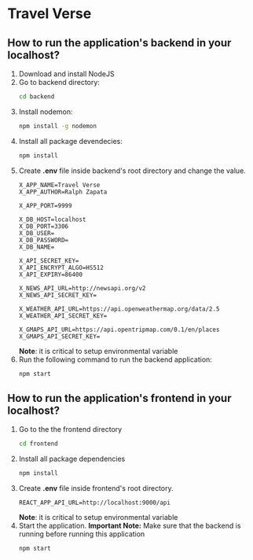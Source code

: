 # Travel Verse

## How to run the application's backend in your localhost?

1. Download and install NodeJS
2. Go to backend directory:
   ```bash
   cd backend
   ```
3. Install nodemon:
   ```bash
   npm install -g nodemon
   ```
4. Install all package devendecies:
   ```bash
   npm install
   ```
5. Create **.env** file inside backend's root directory and change the value.
   ```
   X_APP_NAME=Travel Verse
   X_APP_AUTHOR=Ralph Zapata

   X_APP_PORT=9999

   X_DB_HOST=localhost
   X_DB_PORT=3306
   X_DB_USER=
   X_DB_PASSWORD=
   X_DB_NAME=

   X_API_SECRET_KEY=
   X_API_ENCRYPT_ALGO=HS512
   X_API_EXPIRY=86400

   X_NEWS_API_URL=http://newsapi.org/v2
   X_NEWS_API_SECRET_KEY=

   X_WEATHER_API_URL=https://api.openweathermap.org/data/2.5
   X_WEATHER_API_SECRET_KEY=

   X_GMAPS_API_URL=https://api.opentripmap.com/0.1/en/places
   X_GMAPS_API_SECRET_KEY=
   ```
   **Note**: it is critical to setup environmental variable
6. Run the following command to run the backend application:
   ```bash
   npm start
   ```

## How to run the application's frontend in your localhost?

1. Go to the the frontend directory
   ```bash
   cd frontend
   ```
2. Install all package dependencies
   ```bash
   npm install
   ```
3. Create **.env** file inside frontend's root directory.
   ```
   REACT_APP_API_URL=http://localhost:9000/api
   ```
   **Note**: it is critical to setup environmental variable
4. Start the application.
   **Important Note:** Make sure that the backend is running before running this application
   ```
   npm start
   ```

